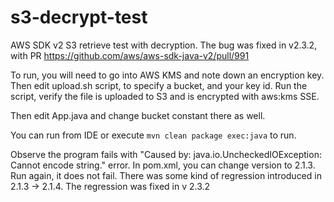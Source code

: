 # s3-decrypt-test
AWS SDK v2 S3 retrieve test with decryption.
The bug was fixed in v2.3.2, with PR https://github.com/aws/aws-sdk-java-v2/pull/991

To run, you will need to go into AWS KMS and note down an encryption key.
Then edit upload.sh script, to specify a bucket, and your key id.
Run the script, verify the file is uploaded to S3 and is encrypted with aws:kms SSE.

Then edit App.java and change bucket constant there as well.

You can run from IDE or execute `mvn clean package exec:java` to run.

Observe the program fails with "Caused by: java.io.UncheckedIOException: Cannot encode string." error.
In pom.xml, you can change version to 2.1.3. Run again, it does not fail.
There was some kind of regression introduced in 2.1.3 -> 2.1.4.
The regression was fixed in v 2.3.2
